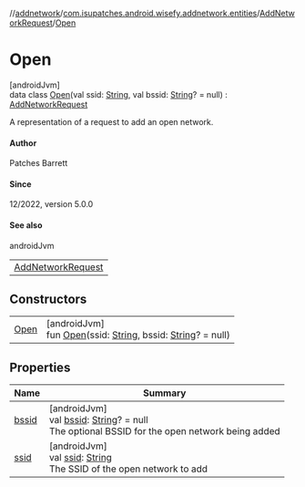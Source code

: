 //[addnetwork](../../../../index.md)/[com.isupatches.android.wisefy.addnetwork.entities](../../index.md)/[AddNetworkRequest](../index.md)/[Open](index.md)

# Open

[androidJvm]\
data class [Open](index.md)(val ssid: [String](https://kotlinlang.org/api/latest/jvm/stdlib/kotlin/-string/index.html), val bssid: [String](https://kotlinlang.org/api/latest/jvm/stdlib/kotlin/-string/index.html)? = null) : [AddNetworkRequest](../index.md)

A representation of a request to add an open network.

#### Author

Patches Barrett

#### Since

12/2022, version 5.0.0

#### See also

androidJvm

| |
|---|
| [AddNetworkRequest](../index.md) |

## Constructors

| | |
|---|---|
| [Open](-open.md) | [androidJvm]<br>fun [Open](-open.md)(ssid: [String](https://kotlinlang.org/api/latest/jvm/stdlib/kotlin/-string/index.html), bssid: [String](https://kotlinlang.org/api/latest/jvm/stdlib/kotlin/-string/index.html)? = null) |

## Properties

| Name | Summary |
|---|---|
| [bssid](bssid.md) | [androidJvm]<br>val [bssid](bssid.md): [String](https://kotlinlang.org/api/latest/jvm/stdlib/kotlin/-string/index.html)? = null<br>The optional BSSID for the open network being added |
| [ssid](ssid.md) | [androidJvm]<br>val [ssid](ssid.md): [String](https://kotlinlang.org/api/latest/jvm/stdlib/kotlin/-string/index.html)<br>The SSID of the open network to add |
